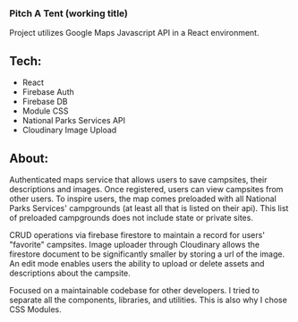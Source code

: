### Pitch A Tent (working title)

Project utilizes Google Maps Javascript API in a React environment.

## Tech:

- React
- Firebase Auth
- Firebase DB
- Module CSS
- National Parks Services API
- Cloudinary Image Upload

## About:

Authenticated maps service that allows users to save campsites, their descriptions and images. Once registered, users can view campsites from other users. To inspire users, the map comes preloaded with all National Parks Services' campgrounds (at least all that is listed on their api). This list of preloaded campgrounds does not include state or private sites.

CRUD operations via firebase firestore to maintain a record for users' "favorite" campsites. Image uploader through Cloudinary allows the firestore document to be significantly smaller by storing a url of the image. An edit mode enables users the ability to upload or delete assets and descriptions about the campsite.

Focused on a maintainable codebase for other developers. I tried to separate all the components, libraries, and utilities. This is also why I chose CSS Modules.
